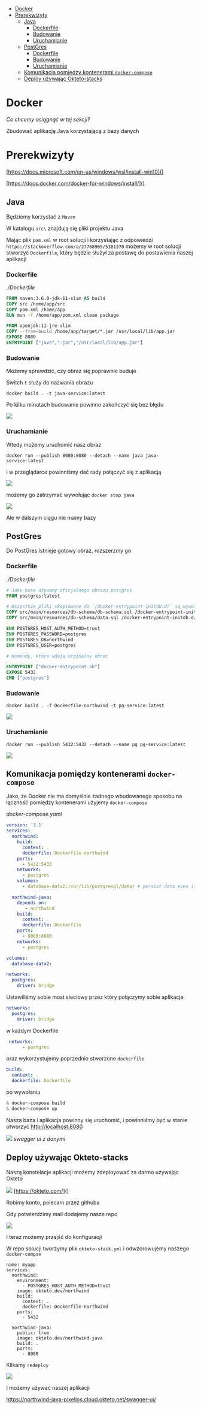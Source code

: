 
- [Docker](#docker)
- [Prerekwizyty](#prerekwizyty)
  - [Java](#java)
    - [Dockerfile](#dockerfile)
    - [Budowanie](#budowanie)
    - [Uruchamianie](#uruchamianie)
  - [PostGres](#postgres)
    - [Dockerfile](#dockerfile-1)
    - [Budowanie](#budowanie-1)
    - [Uruchamianie](#uruchamianie-1)
  - [Komunikacja pomiędzy kontenerami `docker-compose`](#komunikacja-pomiędzy-kontenerami-docker-compose)
  - [Deploy używając Okteto-stacks](#deploy-używając-okteto-stacks)

# Docker
*Co chcemy osiągnąć w tej sekcji?*
 
Zbudować aplikację Java korzystającą z bazy danych

# Prerekwizyty
[https://docs.microsoft.com/en-us/windows/wsl/install-win10]()

[https://docs.docker.com/docker-for-windows/install/]()

## Java

Będziemy korzystać z `Maven` 

W katalogu `src\` znajdują się pliki projektu Java

Mając plik `pom.xml` w root solucji i korzystając z odpowiedzi `https://stackoverflow.com/a/27768965/5381370` możemy w root solucji stworzyć `Dockerfile`, który będzie służył za postawę do postawienia naszej aplikacji

### Dockerfile

*./Dockerfile*
```dockerfile
FROM maven:3.6.0-jdk-11-slim AS build
COPY src /home/app/src
COPY pom.xml /home/app
RUN mvn -f /home/app/pom.xml clean package

FROM openjdk:11-jre-slim
COPY --from=build /home/app/target/*.jar /usr/local/lib/app.jar
EXPOSE 8080
ENTRYPOINT ["java","-jar","/usr/local/lib/app.jar"]
```

### Budowanie


Możemy sprawdzić, czy obraz się poprawnie buduje

Switch `t` służy do nazwania obrazu 

`docker build . -t java-service:latest`

Po kilku minutach budowanie powinno zakończyć się bez błędu 

![](./images/2020-12-05-13-50-26.png)

### Uruchamianie 

Wtedy możemy uruchomić nasz obraz

`docker run --publish 8080:8080 --detach --name java java-service:latest`

i w przeglądarce powinniśmy dać rady  połączyć się z aplikacją

![](./images/2020-12-05-14-00-42.png)

możemy go zatrzymać wywołując `docker stop java`

![](./images/2020-12-05-14-04-17.png)

Ale w dalszym ciągu nie mamy bazy

## PostGres
Do PostGres istnieje gotowy obraz, rozszerzmy go

### Dockerfile

*./Dockerfile*
```dockerfile
# Jako base używamy oficjalnego obrazu postgres
FROM postgres:latest

# Wszystkie pliki skopiowane do `/docker-entrypoint-initdb.d/` są wywoływane gdy nie ma bazy
COPY src/main/resources/db-schema/db-schema.sql /docker-entrypoint-initdb.d/2_db-schema.sql
COPY src/main/resources/db-schema/data.sql /docker-entrypoint-initdb.d/3_data.sql

ENV POSTGRES_HOST_AUTH_METHOD=trust
ENV POSTGRES_PASSWORD=postgres
ENV POSTGRES_DB=northwind
ENV POSTGRES_USER=postgres

# Komendy, które udają orginalny obraz

ENTRYPOINT ["docker-entrypoint.sh"]
EXPOSE 5432
CMD ["postgres"]
```

### Budowanie

`docker build . -f Dockerfile-northwind -t pg-service:latest`


![](./images/2020-12-05-14-25-32.png)

### Uruchamianie

`docker run --publish 5432:5432 --detach --name pg pg-service:latest`

![](./images/2020-12-05-14-35-23.png)


## Komunikacja pomiędzy kontenerami `docker-compose`

Jako, że Docker nie ma domyślnie żadnego wbudowanego sposobu na łączność pomiędzy kontenerami użyjemy `docker-compose`

*docker-compose.yaml*
```yaml
version: '3.1'
services:
  northwind:
    build: 
      context: .
      dockerfile: Dockerfile-northwind
    ports:
      - 5432:5432
    networks:
      - postgres
    volumes:
      - database-data2:/var/lib/postgresql/data/ # persist data even if container shuts down

  northwind-java:
    depends_on:
       - northwind
    build: 
      context: .
      dockerfile: Dockerfile
    ports:
      - 8080:8080
    networks:
      - postgres

volumes:
  database-data2: 

networks:
  postgres:
    driver: bridge
```

Ustawiliśmy sobie most sieciowy przez który połączymy sobie aplikacje

```yaml
networks:
  postgres:
    driver: bridge
```

w każdym Dockerfile

```yaml
 networks:
      - postgres
```

oraz wykorzystujemy poprzednio stworzone `dockerfile`

```yaml
build: 
  context: .
  dockerfile: Dockerfile
```

po wywołaniu 
```powershell
& docker-compose build
& docker-compose up
```

Nasza baza i aplikacja powinny się uruchomić, i powinniśmy być w stanie otworzyć 
[http://localhost:8080]()

![](./images/2020-12-05-15-03-05.png)
*swagger ui z danymi*

## Deploy używając Okteto-stacks

Naszą konstelacje aplikacji możemy zdeployować za darmo używając Okteto

![](./images/2020-12-05-15-07-00.png)
[https://okteto.com/]()

Robimy konto, polecam przez githuba

Gdy potwierdzimy mail dodajemy nasze repo

![](./images/2020-12-05-15-11-31.png)

I teraz możemy przejść do konfiguracji

W repo  solucji tworzymy plik `okteto-stack.yml` i odwzorowujemy naszego `docker-compse`

```
name: myapp
services:
  northwind:
    environment:
      - POSTGRES_HOST_AUTH_METHOD=trust
    image: okteto.dev/northwind
    build:
      context: .
      dockerfile: Dockerfile-northwind
    ports:
      - 5432

  northwind-java:
    public: true
    image: okteto.dev/northwind-java
    build: .
    ports:
      - 8080

```

Klikamy `redeploy`

![](./images/2020-12-05-15-16-42.png)

I możemy używać naszej aplikacji 

https://northwind-java-pixellos.cloud.okteto.net/swagger-ui/
